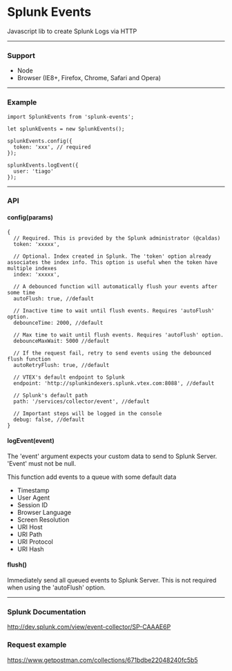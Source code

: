 # Splunk Events

Javascript lib to create Splunk Logs via HTTP

-------
### Support

- Node
- Browser (IE8+, Firefox, Chrome, Safari and Opera)

-------
### Example

```
import SplunkEvents from 'splunk-events';

let splunkEvents = new SplunkEvents();

splunkEvents.config({
  token: 'xxx', // required
});

splunkEvents.logEvent({
  user: 'tiago'
});
```

-------
### API


#### config(params)
```
{
  // Required. This is provided by the Splunk administrator (@caldas)
  token: 'xxxxx',
  
  // Optional. Index created in Splunk. The 'token' option already associates the index info. This option is useful when the token have multiple indexes 
  index: 'xxxxx',
  
  // A debounced function will automatically flush your events after some time
  autoFlush: true, //default
  
  // Inactive time to wait until flush events. Requires 'autoFlush' option.
  debounceTime: 2000, //default
  
  // Max time to wait until flush events. Requires 'autoFlush' option.
  debounceMaxWait: 5000 //default
  
  // If the request fail, retry to send events using the debounced flush function 
  autoRetryFlush: true, //default
  
  // VTEX's default endpoint to Splunk
  endpoint: 'http://splunkindexers.splunk.vtex.com:8088', //default
  
  // Splunk's default path
  path: '/services/collector/event', //default
  
  // Important steps will be logged in the console
  debug: false, //default
}
```

#### logEvent(event)

The 'event' argument expects your custom data to send to Splunk Server. 'Event' must not be null.

This function add events to a queue with some default data
- Timestamp
- User Agent
- Session ID
- Browser Language
- Screen Resolution
- URI Host
- URI Path
- URI Protocol
- URI Hash

#### flush()

Immediately send all queued events to Splunk Server.
This is not required when using the 'autoFlush' option.


-------
### Splunk Documentation
http://dev.splunk.com/view/event-collector/SP-CAAAE6P

### Request example
https://www.getpostman.com/collections/671bdbe22048240fc5b5
